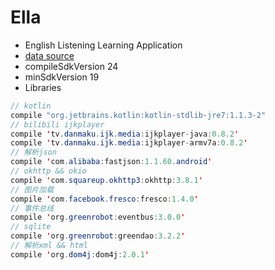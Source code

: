 # Ella

* English Listening Learning Application
* [data source](http://m.iyuba.com/)
* compileSdkVersion 24
* minSdkVersion 19
* Libraries
``` java
// kotlin
compile "org.jetbrains.kotlin:kotlin-stdlib-jre7:1.1.3-2"
// bilibili ijkplayer
compile 'tv.danmaku.ijk.media:ijkplayer-java:0.8.2'
compile 'tv.danmaku.ijk.media:ijkplayer-armv7a:0.8.2'
// 解析json
compile 'com.alibaba:fastjson:1.1.60.android'
// okhttp && okio
compile 'com.squareup.okhttp3:okhttp:3.8.1'
// 图片加载
compile 'com.facebook.fresco:fresco:1.4.0'
// 事件总线
compile 'org.greenrobot:eventbus:3.0.0'
// sqlite
compile 'org.greenrobot:greendao:3.2.2'
// 解析xml && html
compile 'org.dom4j:dom4j:2.0.1'
```
